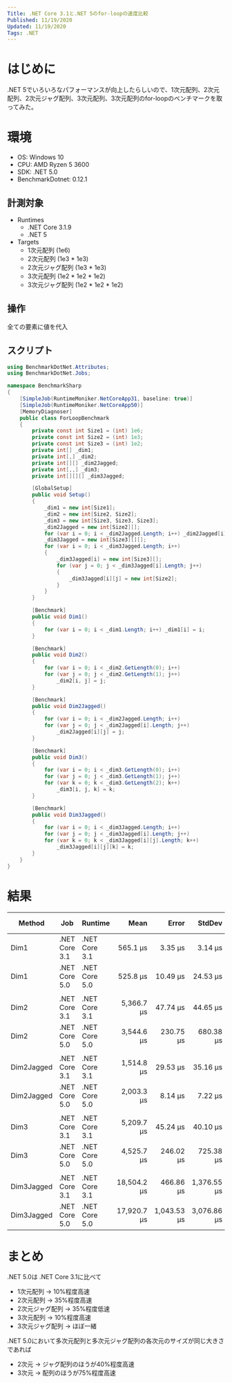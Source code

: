 ```yaml
---
Title: .NET Core 3.1と.NET 5のfor-loopの速度比較
Published: 11/19/2020
Updated: 11/19/2020
Tags: .NET
---
```


# はじめに

.NET 5でいろいろなパフォーマンスが向上したらしいので、1次元配列、2次元配列、2次元ジャグ配列、3次元配列、3次元配列のfor-loopのベンチマークを取ってみた。

# 環境

- OS: Windows 10
- CPU: AMD Ryzen 5 3600
- SDK: .NET 5.0
- BenchmarkDotnet: 0.12.1

## 計測対象

- Runtimes
    - .NET Core 3.1.9
    - .NET 5
- Targets
    - 1次元配列 (1e6)
    - 2次元配列 (1e3 * 1e3)
    - 2次元ジャグ配列 (1e3 * 1e3)
    - 3次元配列 (1e2 * 1e2 * 1e2)
    - 3次元ジャグ配列 (1e2 * 1e2 * 1e2)

## 操作

全ての要素に値を代入

## スクリプト

```csharp
using BenchmarkDotNet.Attributes;
using BenchmarkDotNet.Jobs;

namespace BenchmarkSharp
{
    [SimpleJob(RuntimeMoniker.NetCoreApp31, baseline: true)]
    [SimpleJob(RuntimeMoniker.NetCoreApp50)]
    [MemoryDiagnoser]
    public class ForLoopBenchmark
    {
        private const int Size1 = (int) 1e6;
        private const int Size2 = (int) 1e3;
        private const int Size3 = (int) 1e2;
        private int[] _dim1;
        private int[,] _dim2;
        private int[][] _dim2Jagged;
        private int[,,] _dim3;
        private int[][][] _dim3Jagged;

        [GlobalSetup]
        public void Setup()
        {
            _dim1 = new int[Size1];
            _dim2 = new int[Size2, Size2];
            _dim3 = new int[Size3, Size3, Size3];
            _dim2Jagged = new int[Size2][];
            for (var i = 0; i < _dim2Jagged.Length; i++) _dim2Jagged[i] = new int[Size2];
            _dim3Jagged = new int[Size3][][];
            for (var i = 0; i < _dim3Jagged.Length; i++)
            {
                _dim3Jagged[i] = new int[Size3][];
                for (var j = 0; j < _dim3Jagged[i].Length; j++)
                {
                    _dim3Jagged[i][j] = new int[Size2];
                }
            }
        }

        [Benchmark]
        public void Dim1()
        {
            for (var i = 0; i < _dim1.Length; i++) _dim1[i] = i;
        }

        [Benchmark]
        public void Dim2()
        {
            for (var i = 0; i < _dim2.GetLength(0); i++)
            for (var j = 0; j < _dim2.GetLength(1); j++)
                _dim2[i, j] = j;
        }

        [Benchmark]
        public void Dim2Jagged()
        {
            for (var i = 0; i < _dim2Jagged.Length; i++)
            for (var j = 0; j < _dim2Jagged[i].Length; j++)
                _dim2Jagged[i][j] = j;
        }

        [Benchmark]
        public void Dim3()
        {
            for (var i = 0; i < _dim3.GetLength(0); i++)
            for (var j = 0; j < _dim3.GetLength(1); j++)
            for (var k = 0; k < _dim3.GetLength(2); k++)
                _dim3[i, j, k] = k;
        }

        [Benchmark]
        public void Dim3Jagged()
        {
            for (var i = 0; i < _dim3Jagged.Length; i++)
            for (var j = 0; j < _dim3Jagged[i].Length; j++)
            for (var k = 0; k < _dim3Jagged[i][j].Length; k++)
                _dim3Jagged[i][j][k] = k;
        }
    }
}
```

# 結果

|     Method |           Job |       Runtime |        Mean |       Error |      StdDev |      Median | Ratio | RatioSD | Gen 0 | Gen 1 | Gen 2 | Allocated |
|----------- |-------------- |-------------- |------------:|------------:|------------:|------------:|------:|--------:|------:|------:|------:|----------:|
|       Dim1 | .NET Core 3.1 | .NET Core 3.1 |    565.1 μs |     3.35 μs |     3.14 μs |    566.0 μs |  1.00 |    0.00 |     - |     - |     - |       1 B |
|       Dim1 | .NET Core 5.0 | .NET Core 5.0 |    525.8 μs |    10.49 μs |    24.53 μs |    508.9 μs |  0.92 |    0.03 |     - |     - |     - |         - |
|            |               |               |             |             |             |             |       |         |       |       |       |           |
|       Dim2 | .NET Core 3.1 | .NET Core 3.1 |  5,366.7 μs |    47.74 μs |    44.65 μs |  5,357.6 μs |  1.00 |    0.00 |     - |     - |     - |     111 B |
|       Dim2 | .NET Core 5.0 | .NET Core 5.0 |  3,544.6 μs |   230.75 μs |   680.38 μs |  3,060.7 μs |  0.64 |    0.13 |     - |     - |     - |         - |
|            |               |               |             |             |             |             |       |         |       |       |       |           |
| Dim2Jagged | .NET Core 3.1 | .NET Core 3.1 |  1,514.8 μs |    29.53 μs |    35.16 μs |  1,522.0 μs |  1.00 |    0.00 |     - |     - |     - |         - |
| Dim2Jagged | .NET Core 5.0 | .NET Core 5.0 |  2,003.3 μs |     8.14 μs |     7.22 μs |  2,001.9 μs |  1.33 |    0.03 |     - |     - |     - |         - |
|            |               |               |             |             |             |             |       |         |       |       |       |           |
|       Dim3 | .NET Core 3.1 | .NET Core 3.1 |  5,209.7 μs |    45.24 μs |    40.10 μs |  5,201.5 μs |  1.00 |    0.00 |     - |     - |     - |      10 B |
|       Dim3 | .NET Core 5.0 | .NET Core 5.0 |  4,525.7 μs |   246.02 μs |   725.38 μs |  4,114.5 μs |  0.90 |    0.15 |     - |     - |     - |         - |
|            |               |               |             |             |             |             |       |         |       |       |       |           |
| Dim3Jagged | .NET Core 3.1 | .NET Core 3.1 | 18,504.2 μs |   466.86 μs | 1,376.55 μs | 18,885.7 μs |  1.00 |    0.00 |     - |     - |     - |         - |
| Dim3Jagged | .NET Core 5.0 | .NET Core 5.0 | 17,920.7 μs | 1,043.53 μs | 3,076.86 μs | 19,831.3 μs |  0.98 |    0.20 |     - |     - |     - |         - |

# まとめ

.NET 5.0は .NET Core 3.1に比べて

- 1次元配列 -> 10%程度高速
- 2次元配列 -> 35%程度高速
- 2次元ジャグ配列 -> 35%程度低速
- 3次元配列 -> 10%程度高速
- 3次元ジャグ配列 -> ほぼ一緒

.NET 5.0において多次元配列と多次元ジャグ配列の各次元のサイズが同じ大きさであれば

- 2次元 -> ジャグ配列のほうが40%程度高速
- 3次元 -> 配列のほうが75%程度高速

